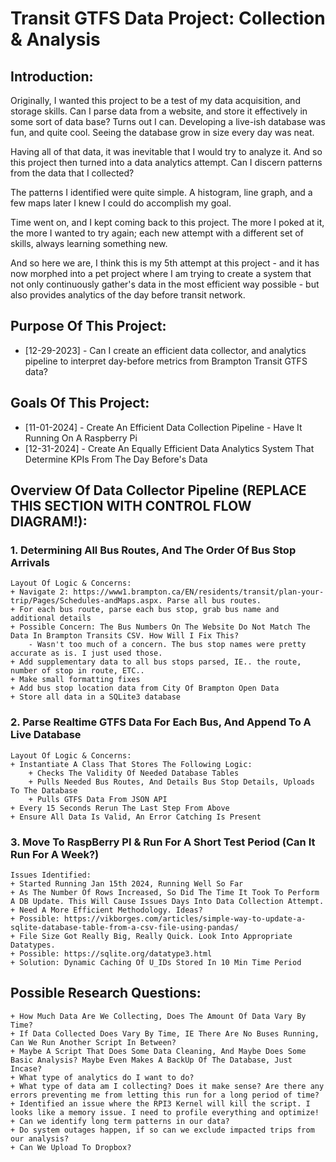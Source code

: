 # Transit GTFS Data Project: Collection & Analysis


## Introduction:
Originally, I wanted this project to be a test of my data acquisition, and storage skills.
Can I parse data from a website, and store it effectively in some sort of data base? Turns out I can.
Developing a live-ish database was fun, and quite cool. Seeing the database grow in size every day was neat.

Having all of that data, it was inevitable that I would try to analyze it.
And so this project then turned into a data analytics attempt. Can I discern patterns from the data that I collected?

The patterns I identified were quite simple. A histogram, line graph, and a few maps later I knew I could do accomplish my goal.

Time went on, and I kept coming back to this project. The more I poked at it, the more I wanted to try again; each new attempt with
a different set of skills, always learning something new.

And so here we are, I think this is my 5th attempt at this project - and it has now morphed into a pet project where I am
trying to create a system that not only continuously gather's data in the most efficient way possible - but also provides analytics
of the day before transit network.


## Purpose Of This Project:
* [12-29-2023] - Can I create an efficient data collector, and analytics pipeline to interpret day-before metrics from Brampton Transit GTFS data?


## Goals Of This Project:
* [11-01-2024] - Create An Efficient Data Collection Pipeline - Have It Running On A Raspberry Pi
* [12-31-2024] - Create An Equally Efficient Data Analytics System That Determine KPIs From The Day Before's Data


## Overview Of Data Collector Pipeline (REPLACE THIS SECTION WITH CONTROL FLOW DIAGRAM!):
### 1. Determining All Bus Routes, And The Order Of Bus Stop Arrivals
	Layout Of Logic & Concerns:
	+ Navigate 2: https://www1.brampton.ca/EN/residents/transit/plan-your-trip/Pages/Schedules-andMaps.aspx. Parse all bus routes.
	+ For each bus route, parse each bus stop, grab bus name and additional details
	+ Possible Concern: The Bus Numbers On The Website Do Not Match The Data In Brampton Transits CSV. How Will I Fix This?
		- Wasn't too much of a concern. The bus stop names were pretty accurate as is. I just used those.
	+ Add supplementary data to all bus stops parsed, IE.. the route, number of stop in route, ETC..
	+ Make small formatting fixes
	+ Add bus stop location data from City Of Brampton Open Data
	+ Store all data in a SQLite3 database


### 2. Parse Realtime GTFS Data For Each Bus, And Append To A Live Database
	Layout Of Logic & Concerns:
	+ Instantiate A Class That Stores The Following Logic:
		+ Checks The Validity Of Needed Database Tables
		+ Pulls Needed Bus Routes, And Details Bus Stop Details, Uploads To The Database
		+ Pulls GTFS Data From JSON API
	+ Every 15 Seconds Rerun The Last Step From Above
	+ Ensure All Data Is Valid, An Error Catching Is Present


### 3. Move To RaspBerry PI & Run For A Short Test Period (Can It Run For A Week?)
	Issues Identified:
	+ Started Running Jan 15th 2024, Running Well So Far
	+ As The Number Of Rows Increased, So Did The Time It Took To Perform A DB Update. This Will Cause Issues Days Into Data Collection Attempt.
	+ Need A More Efficient Methodology. Ideas?
	+ Possible: https://vikborges.com/articles/simple-way-to-update-a-sqlite-database-table-from-a-csv-file-using-pandas/
	+ File Size Got Really Big, Really Quick. Look Into Appropriate Datatypes.
	+ Possible: https://sqlite.org/datatype3.html
	+ Solution: Dynamic Caching Of U_IDs Stored In 10 Min Time Period


## Possible Research Questions:
	+ How Much Data Are We Collecting, Does The Amount Of Data Vary By Time?
	+ If Data Collected Does Vary By Time, IE There Are No Buses Running, Can We Run Another Script In Between?
	+ Maybe A Script That Does Some Data Cleaning, And Maybe Does Some Basic Analysis? Maybe Even Makes A BackUp Of The Database, Just Incase?
	+ What type of analytics do I want to do?
	+ What type of data am I collecting? Does it make sense? Are there any errors preventing me from letting this run for a long period of time?
	+ Identified an issue where the RPI3 Kernel will kill the script. I looks like a memory issue. I need to profile everything and optimize!
	+ Can we identify long term patterns in our data?
	+ Do system outages happen, if so can we exclude impacted trips from our analysis?
	+ Can We Upload To Dropbox?
